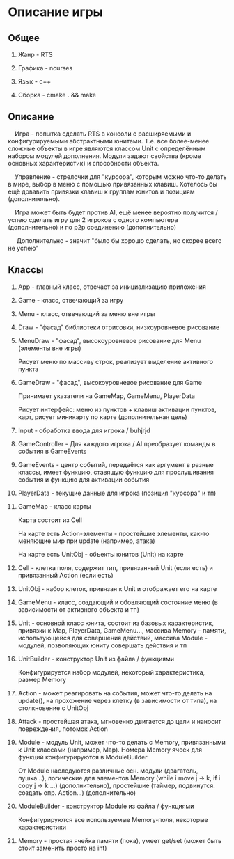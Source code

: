 # Описание игры

## Общее

1. Жанр - RTS

2. Графика - ncurses

3. Язык - c++

4. Сборка - cmake . && make

## Описание

    Игра - попытка сделать RTS в консоли с расширяемыми и конфигурируемыми абстрактными юнитами. Т.е. все более-менее сложные объекты в игре являются классом Unit с определённым набором модулей дополнения. Модули задают свойства (кроме основных характеристик) и способности объекта.

    Управление - стрелочки для "курсора", которым можно что-то делать в мире, выбор в меню с помощью привязанных клавиш. Хотелось бы ещё довавить привязки клавиш к группам юнитов и позициям (дополнительно).

    Игра может быть будет против AI, ещё менее вероятно получится / успею сделать игру для 2 игроков с одного компьютера (дополнительно) и по p2p соединению (дополнительно)

     Дополнительно - значит "было бы хорошо сделать, но скорее всего не успею" 

## Классы

1. App - главный класс, отвечает за инициализацию приложения

2. Game - класс, отвечающий за игру

3. Menu - класс, отвечающий за меню вне игры

4. Draw - "фасад" библиотеки отрисовки, низкоуровневое рисование

5. MenuDraw - "фасад", высокоуровневое рисование для Menu (элементы вне игры)
   
   Рисует меню по массиву строк, реализует выделение активного пункта

6. GameDraw - "фасад", высокоуровневое рисование для Game
   
   Принимает указатели на GameMap, GameMenu, PlayerData
   
   Рисует интерфейс: меню из пунктов + клавиш активации пунктов, карт, рисует миникарту по карте (дополнительная цель)

7. Input - обработка ввода для игрока / buhjrjd

8. GameController - Для каждого игрока / AI преобразует команды в события в GameEvents

9. GameEvents - центр событий, передаётся как аргумент в разные классы, имеет функцию, ставящую функцию для прослушивания события и функцию для активации события

10. PlayerData - текущие данные для игрока (позиция "курсора" и тп)

11. GameMap - класс карты
    
    Карта состоит из Cell
    
    На карте есть Action-элементы - простейшие элементы, как-то меняющие мир при update (например, атака)
    
    На карте есть UnitObj - объекты юнитов (Unit) на карте

12. Cell - клетка поля, содержит тип, привязанный Unit (если есть) и привязанный Action (если есть)

13. UnitObj - набор клеток, привязан к Unit и отображает его на карте 

14. GameMenu - класс, создающий и обовляющий состояние меню (в зависимости от активного объекта и тп)

15. Unit - основной класс юнита, состоит из базовых карактеристик, привязки к Map, PlayerData, GameMenu..., массива Memory - памяти, использующейся для совершения действий, массива Module - модулей, позволяющих юниту совершать действия и тп

16. UnitBuilder - конструктор Unit из файла / функциями
    
    Конфигурируется набор модулей, некоторый характеристика, размер Memory

17. Action - может реагировать на события, может что-то делать на update(), на прохожение через клетку (в зависимости от типа), на столкновение с UnitObj

18. Attack - простейшая атака, мгновенно двигается до цели и наносит повреждения, потомок Action

19. Module - модуль Unit, может что-то делать с Memory, привязанными к Unit классами (например, Map). Номера Memory ячеек для функций конфигурируются в ModuleBuilder
    
    От Module наследуются различные осн. модули (двагатель, пушка...), логические для элементов Memory (while i move j -> k, if i copy j -> k ...) (дополнительно), простейшие (таймер, подвинутся. создать опр. Action...) (дополнительно)

20. ModuleBuilder -  конструктор Module из файла / функциями
    
    Конфигурируются все используемые Memory-поля, некоторые характеристики

21. Memory - простая ячейка памяти (пока), умеет get/set (может быть стоит заменить просто на int)
